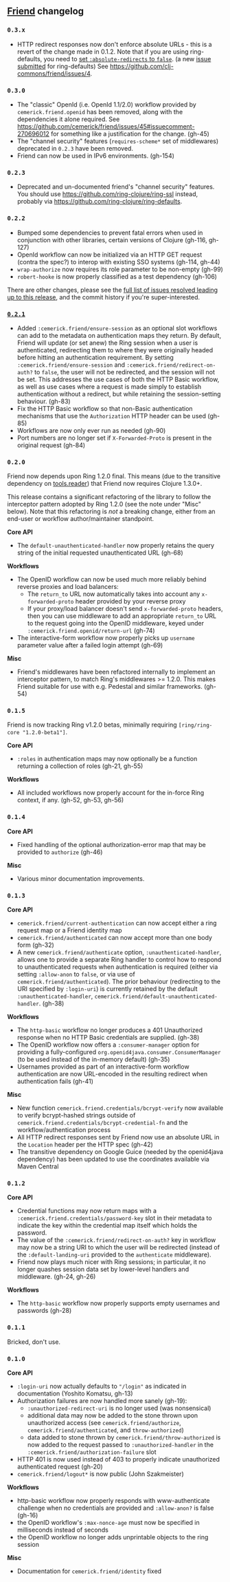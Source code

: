 ## [Friend](http://github.com/cemerick/friend) changelog

### `0.3.x`

* HTTP redirect responses now don't enforce absolute URLs - this is a revert of the change made in 0.1.2.
  Note that if you are using ring-defaults, you need to 
  [set `:absolute-redirects` to `false`](https://github.com/ring-clojure/ring-defaults#customizing).
  (a new [issue submitted](https://github.com/ring-clojure/ring-defaults/issues/39) for ring-defaults)
  See https://github.com/clj-commons/friend/issues/4.


### `0.3.0`

* The "classic" OpenId (i.e. OpenId 1.1/2.0) workflow provided by `cemerick.friend.openid` has been
  removed, along with the dependencies it alone required. See
  https://github.com/cemerick/friend/issues/45#issuecomment-270696012 for something like a
  justification for the change. (gh-45)
* The "channel security" features (`requires-scheme*` set of middlewares) deprecated in `0.2.3`
  have been removed.
* Friend can now be used in IPv6 environments. (gh-154) 

### `0.2.3`

* Deprecated and un-documented friend's "channel security" features. You should
use https://github.com/ring-clojure/ring-ssl instead, probably via
https://github.com/ring-clojure/ring-defaults.

### `0.2.2`

* Bumped some dependencies to prevent fatal errors when used in conjunction with
other libraries, certain versions of Clojure (gh-116, gh-127)
* OpenId workflow can now be initialized via an HTTP GET request (contra the
spec?) to interop with existing SSO systems (gh-114, gh-44)
* `wrap-authorize` now requires its role parameter to be non-empty (gh-99)
* `robert-hooke` is now properly classified as a test dependency (gh-106)

There are other changes, please see the [full list of issues resolved leading up
to this release](https://github.com/cemerick/friend/issues?q=milestone%3A0.2.2+is%3Aclosed),
and the commit history if you're super-interested.

### [`0.2.1`](https://github.com/cemerick/friend/issues?milestone=7&page=1&state=closed)

* Added `:cemerick.friend/ensure-session` as an optional slot workflows can add
  to the metadata on authentication maps they return. By default, Friend will
  update (or set anew) the Ring session when a user is authenticated,
  redirecting them to where they were originally headed before hitting an
  authentication requirement. By setting `:cemerick.friend/ensure-session` and
  `:cemerick.friend/redirect-on-auth?` to `false`, the user will not be
  redirected, and the session will not be set. This addresses the use cases of
  both the HTTP Basic workflow, as well as use cases where a request is made
  simply to establish authentication without a redirect, but while retaining the
  session-setting behaviour. (gh-83)
* Fix the HTTP Basic workflow so that non-Basic authentication mechanisms that
  use the `Authorization` HTTP header can be used (gh-85)
* Workflows are now only ever run as needed (gh-90)
* Port numbers are no longer set if `X-Forwarded-Proto` is present in the
  original request (gh-84)

### `0.2.0`

Friend now depends upon Ring 1.2.0 final.  This means (due to the transitive
dependency on [tools.reader](https://github.com/clojure/tools.reader)) that
Friend now requires Clojure 1.3.0+.

This release contains a significant refactoring of the library to follow the
interceptor pattern adopted by Ring 1.2.0 (see the note under "Misc" below).
Note that this refactoring is _not_ a breaking change, either from an end-user
or workflow author/maintainer standpoint.  

**Core API**

* The `default-unauthenticated-handler` now properly retains the query string of
  the initial requested unauthenticated URL (gh-68)

**Workflows**

* The OpenID workflow can now be used much more reliably behind reverse proxies
  and load balancers:
  * The `return_to` URL now automatically takes into account any
    `x-forwarded-proto` header provided by your reverse proxy
  * If your proxy/load balancer doesn't send `x-forwarded-proto` headers, then
    you can use middleware to add an appropriate `return_to` URL to the request
    going into the OpenID middleware, keyed under
    `:cemerick.friend.openid/return-url` (gh-74)
* The interactive-form workflow now properly picks up `username` parameter value
  after a failed login attempt (gh-69)

**Misc**

* Friend's middlewares have been refactored internally to implement an
  interceptor pattern, to match Ring's middlewares >= 1.2.0.  This makes Friend
  suitable for use with e.g. Pedestal and similar frameworks. (gh-54)

### `0.1.5`

Friend is now tracking Ring v1.2.0 betas, minimally requiring
`[ring/ring-core "1.2.0-beta1"]`.

**Core API**

* `:roles` in authentication maps may now optionally be a function returning a
  collection of roles (gh-21, gh-55)

**Workflows**

* All included workflows now properly account for the in-force Ring context, if
  any. (gh-52, gh-53, gh-56)

### `0.1.4`

**Core API**

* Fixed handling of the optional authorization-error map that may be provided 
  to `authorize` (gh-46)

**Misc**

* Various minor documentation improvements.

### `0.1.3`

**Core API**

* `cemerick.friend/current-authentication` can now accept either a ring request
  map or a Friend identity map
* `cemerick.friend/authenticated` can now accept more than one body form
  (gh-32)
* A new `cemerick.friend/authenticate` option, `:unauthenticated-handler`,
  allows one to provide a separate Ring handler to control how to respond to
unauthenticated requests when authentication is required (either via setting
`:allow-anon` to `false`, or via use of `cemerick.friend/authenticated`). The
prior behaviour (redirecting to the URI specified by `:login-uri`) is currently
retained by the default `:unauthenticated-handler`,
`cemerick.friend/default-unauthenticated-handler`. (gh-38)

**Workflows**

* The `http-basic` workflow no longer produces a 401 Unauthorized response when
  no HTTP Basic credentials are supplied. (gh-38)
* The OpenID workflow now offers a `:consumer-manager` option for providing a
  fully-configured `org.openid4java.consumer.ConsumerManager` (to be used
instead of the in-memory default) (gh-35)
* Usernames provided as part of an interactive-form workflow authentication are
  now URL-encoded in the resulting redirect when authentication fails (gh-41)

**Misc**

* New function `cemerick.friend.credentials/bcrypt-verify` now available to
  verify bcrypt-hashed strings outside of
`cemerick.friend.credentials/bcrypt-credential-fn` and the
workflow/authentication process
* All HTTP redirect responses sent by Friend now use an absolute URL in the
  `Location` header per the HTTP spec (gh-42)
* The transitive dependency on Google Guice (needed by the openid4java
  dependency) has been updated to use the coordinates available via Maven
Central 

### `0.1.2`

**Core API**

* Credential functions may now return maps with a
  `:cemerick.friend.credentials/password-key` slot in their metadata to
indicate the key within the credential map itself which holds the password.
* The value of the `:cemerick.friend/redirect-on-auth?` key in workflow may now
  be a string URI to which the user will be redirected (instead of the
`:default-landing-uri` provided to the `authenticate` middleware).
* Friend now plays much nicer with Ring sessions; in particular, it no longer
  quashes session data set by lower-level handlers and middleware.  (gh-24,
gh-26)

**Workflows**

* The `http-basic` workflow now properly supports empty usernames and passwords
  (gh-28)

### `0.1.1`

Bricked, don't use.

### `0.1.0`

**Core API**

* `:login-uri` now actually defaults to `"/login"` as indicated in
  documentation (Yoshito Komatsu, gh-13)
* Authorization failures are now handled more sanely (gh-19):
  * `:unauthorized-redirect-uri` is no longer used (was nonsensical)
  * additional data may now be added to the stone thrown upon unauthorized
    access (see `cemerick.friend/authorize`, `cemerick.friend/authenticated`,
and `throw-authorized`)
  * data added to stone thrown by `cemerick.friend/throw-authorized` is now
    added to the request passed to `:unauthorized-handler` in the
`:cemerick.friend/authorization-failure` slot
* HTTP 401 is now used instead of 403 to properly indicate unauthorized
  authenticated request (gh-20)
* `cemerick.friend/logout*` is now public (John Szakmeister)

**Workflows**

* http-basic workflow now properly responds with www-authenticate challenge when
  no credentials are provided and `:allow-anon?` is false (gh-16)
* the OpenID workflow's `:max-nonce-age` must now be specified in milliseconds
  instead of seconds
* the OpenID workflow no longer adds unprintable objects to the ring session

**Misc**

* Documentation for `cemerick.friend/identity` fixed


